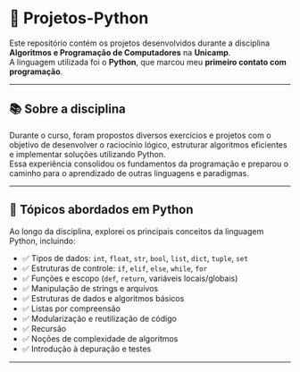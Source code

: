 # 🐍 Projetos-Python

Este repositório contém os projetos desenvolvidos durante a disciplina **Algoritmos e Programação de Computadores** na **Unicamp**.  
A linguagem utilizada foi o **Python**, que marcou meu **primeiro contato com programação**.

---

## 📚 Sobre a disciplina

Durante o curso, foram propostos diversos exercícios e projetos com o objetivo de desenvolver o raciocínio lógico, estruturar algoritmos eficientes e implementar soluções utilizando Python.  
Essa experiência consolidou os fundamentos da programação e preparou o caminho para o aprendizado de outras linguagens e paradigmas.

---

## 🧠 Tópicos abordados em Python

Ao longo da disciplina, explorei os principais conceitos da linguagem Python, incluindo:

- ✅ Tipos de dados: `int`, `float`, `str`, `bool`, `list`, `dict`, `tuple`, `set`
- ✅ Estruturas de controle: `if`, `elif`, `else`, `while`, `for`
- ✅ Funções e escopo (`def`, `return`, variáveis locais/globais)
- ✅ Manipulação de strings e arquivos
- ✅ Estruturas de dados e algoritmos básicos
- ✅ Listas por compreensão
- ✅ Modularização e reutilização de código
- ✅ Recursão
- ✅ Noções de complexidade de algoritmos
- ✅ Introdução à depuração e testes

---
